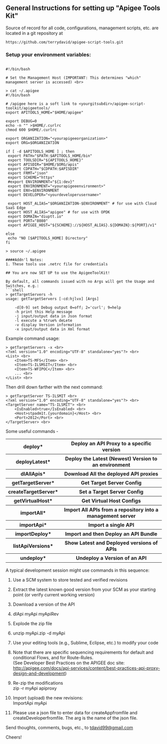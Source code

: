 ## General Instructions for setting up "Apigee Tools Kit"

Source of record for all code, configurations, management scripts, etc. are located in a git repository at

    https://github.com/terrydavid/apigee-script-tools.git


### Setup your environment variables:
```

#!/bin/bash

# Set the Management Host (IMPORTANT: This determines "which" management server is accessed) <br>

> cat ~/.apigee
#!/bin/bash

# /apigee here is a soft link to <yourgitsubdir>/apigee-script-toolkit/apigeetools/
export APITOOLS_HOME="$HOME/apigee"

export DEBUG=0
echo -n "" >$HOME/.curlrc
chmod 600 $HOME/.curlrc

export ORGANIZATION="<yourapigeeorganization>"
export ORG=$ORGANIZATION

if [ -d $APITOOLS_HOME ] ; then
 export PATH="$PATH:$APITOOLS_HOME/bin"
 export TOOLSDIR="${APITOOLS_HOME}"
 export APISDIR="$HOME/$ORG/apis"
 export CDPATH="$CDPATH:$APISDIR"
 export FRMT="json"
 export SCHEME="https"
 #export ENVIRONMENT="${1:dev}"
 export ENVIRONMENT="<yourapigeeenvironment>"
 export ENV=$ENVIRONMENT
 export DEVELOPER="<yourdeveloperusername>"

 export HOST_ALIAS="$ORGANIZATION-$ENVIRONMENT" # for use with Cloud SaaS Edge
 export HOST_ALIAS="apigee" # for use with OPDK
 export DOMAIN="diuptt.io"
 export PORT="8080"
 export APIGEE_HOST="${SCHEME}://${HOST_ALIAS}.${DOMAIN}:${PORT}/v1"

else
 echo "NO [$APITOOLS_HOME] Directory"
fi

> source ~/.apigee

####Addn'l Notes:
1. These tools use .netrc file for credentials

## You are now SET UP to use the ApigeeToolKit!

By default, all commands issued with no Args will get the Usage and Switches, e.g.:
```shell
> getTargetServers -h
usage: getTargetServers [-cd:hjlvx] [Args]

    -d[0-9] set Debug output 0=off; 2='curl'; 9=help
    -h print this Help message
    -j input/output data in Json format
    -l execute a %true% deLete
    -v display Version information
    -x input/output data in Xml format
```

Example command usage:

```shell
> getTargetServers -x <br>
<?xml version="1.0" encoding="UTF-8" standalone="yes"?> <br>
<List> <br>
    <Item>TS-MFS</Item> <br>
    <Item>TS-ILSMSIT</Item> <br>
    <Item>TS-WFIPOC</Item> <br>
    ... <br>
</List> <br>
```
Then drill down farther with the next command:
```shell
> getTargetServer TS-ILSMIT <br>
<?xml version="1.0" encoding="UTF-8" standalone="yes"?> <br>
<TargetServer name="TS-ILSMIT"> <br>
    <IsEnabled>true</IsEnabled> <br>
    <Host>stpadm1t.{yourdomain}</Host> <br>
    <Port>2012</Port> <br>
</TargetServer> <br>
```

Some useful commands - 

<table>
<tr><th>deploy*</th> <th>Deploy an API Proxy to a specific version</th></tr>
<tr><th>deployLatest*</th>  <th>Deploy the Latest (Newest) Version to an environment </th></tr>
<tr><th>dlAllApis*</th>  <th>Download All the deployed API proxies </th></tr>
<tr><th>getTargetServer*</th>  <th>Get Target Server Config </th></tr>
<tr><th>createTargetServer*</th>  <th>Set a Target Server Config </th></tr>
<tr><th>getVirtualHost*</th>  <th>Get Virtual Host Configs </th></tr>
<tr><th>importAll*</th>  <th>Import All APIs from a repository into a management server </th></tr>
<tr><th>importApi*</th>  <th>Import a single API </th></tr>
<tr><th>importDeploy*</th>  <th>Import and then Deploy an API Bundle </th></tr>
<tr><th>listApiVersions*</th>  <th>Show Latest and Deployed versions of APIs </th></tr>
<tr><th>undeploy*</th>  <th>Undeploy a Version of an API </th></tr>
</table>


A typical development session might use commands in this sequence:

1. Use a SCM system to store tested and verified revisions <br>
2. Extract the latest known good version from your SCM as your starting point (or verify current working version) <br>

3. Download a version of the API <br>
4. dlApi myApi myApiRev <br>

5. Explode the zip file <br>
6. unzip myApi.zip -d myApi <br>

7. Use your editing tools (e.g., Sublime, Eclipse, etc.) to modify your code <br>
8. Note that there are specific sequencing requirements for default and conditional Flows, and for Route-Rules. <br>
   (See Developer Best Practices on the APIGEE doc site:   <br>
   http://apigee.com/docs/api-services/content/best-practices-api-proxy-design-and-development) <br>

9. Re-zip the modifications <br>
   zip -r myApi apiproxy <br>

11. Import (upload) the new revisions: <br>
   ImportApi myApi

12. Please use a json file to enter data for createAppfromfile and createDeveloperfromfile. The arg is the name of the json file. 

Send thoughts, comments, bugs, etc., to tdavid99@gmail.com

Cheers!
